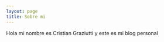 ```yaml
---
layout: page
title: Sobre mi
---
```


Hola mi nombre es Cristian Graziutti y este es mi blog personal
